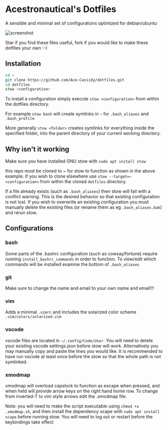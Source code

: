 # Acestronautical's Dotfiles

A sensible and minimal set of configurations optimized for debian/ubuntu

![screenshot](screenshot.png)

Star if you find these files useful, fork if you would like to make these dotfiles your own :-)

## Installation

```bash
cd ~
git clone https://github.com/Ace-Cassidy/dotfiles.git
cd dotfiles
stow <configuration>
```

To install a configuration simply execute ```stow <configuration>``` from within the dotfiles directory.

For example ```stow bash``` will create symlinks in ```~``` for ```.bash_aliases``` and ```.bash_profile```

More generally ```stow <folder>``` creates symlinks for everything inside the specified folder, into the parent directory of your current working directory.

## Why isn't it working

Make sure you have installed GNU stow with ```sudo apt install stow```

this repo must be cloned to ~ for stow to function as shown in the above example. if you wish to clone elsewhere use ```stow --target=~ <configuration>``` from within the cloned ``dotfiles`` directory.

If a file already exists (such as ```.bash_aliases```) then stow will fail with a conflict warning. This is the desired behavior so that existing configuration is not lost. If you wish to overwrite an existing configuration you must manually delete the existing files (or rename them as eg ```.bash_aliases.bak```) and rerun stow.

## Configurations

### bash

Some parts of the .bashrc configuration (such as cowsay/fortune) require running ```install_bashrc_commands``` in order to function. To view/edit which commands will be installed examine the bottom of ```.bash_aliases```

### git

Make sure to change the name and email to your own name and email!!!

### vim

Adds a minimal ```.vimrc``` and includes the solarized color scheme ```.vim/colors/solarized.vim```

### vscode

vscode files are located in ```~/.config/Code/User```. You will need to delete your existing vscode settings.json before stow will work. Alternatively you may manually copy and paste the lines you would like. It is recommended to have run vscode at least once before the stow so that the whole path is not symlinked.

### xmodmap

xmodmap will overload capslock to function as escape when pressed, and when held will provide arrow keys on the right hand home row. To change from inverted-T to vim style arrows edit the .xmodmap file.

Note: you will need to make the script executable using ```chmod +x .xmodmap.sh```, and then install the dependency xcape with ```sudo apt install xcape``` before running stow. You will need to log out or restart before the keybindings take effect
